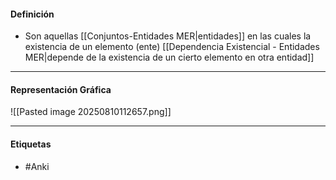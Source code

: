 #### Definición
- Son aquellas [[Conjuntos-Entidades MER|entidades]] en las cuales la existencia de un elemento (ente) [[Dependencia Existencial - Entidades MER|depende de la existencia de un cierto elemento en otra entidad]]	
***
#### Representación Gráfica

![[Pasted image 20250810112657.png]]

***
#### Etiquetas
- #Anki 
